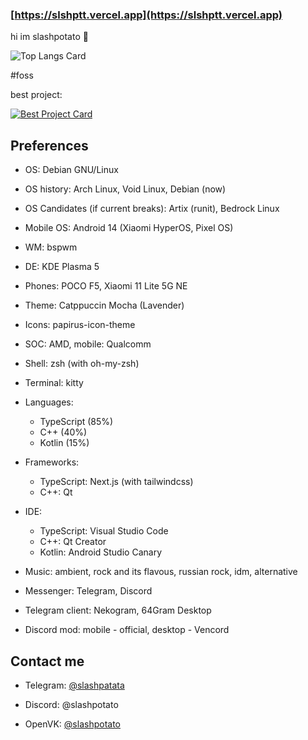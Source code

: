 ### [https://slshptt.vercel.app](https://slshptt.vercel.app)

hi im slashpotato 👋

![Top Langs Card](https://github-readme-stats.vercel.app/api/top-langs/?username=slashpotato&theme=github_dark_dimmed&border_radius=10&show_icons=true&layout=compact)

#foss

best project:

[![Best Project Card](https://github-readme-stats.vercel.app/api/pin/?username=slashpotato&repo=potatoMusic&theme=github_dark_dimmed&border_radius=10&show_icons=true&show_owner=true)](https://github.com/slashpotato/potatoMusic)

## Preferences 
- OS: Debian GNU/Linux

- OS history: Arch Linux, Void Linux, Debian (now)

- OS Candidates (if current breaks): Artix (runit), Bedrock Linux

- Mobile OS: Android 14 (Xiaomi HyperOS, Pixel OS)

- WM: bspwm

- DE: KDE Plasma 5

- Phones: POCO F5, Xiaomi 11 Lite 5G NE

- Theme: Catppuccin Mocha (Lavender)

- Icons: papirus-icon-theme

- SOC: AMD, mobile: Qualcomm

- Shell: zsh (with oh-my-zsh)

- Terminal: kitty

- Languages: 
  - TypeScript (85%)
  - C++ (40%)
  - Kotlin (15%)

- Frameworks:
  - TypeScript: Next.js (with tailwindcss)
  - C++: Qt

- IDE:
  - TypeScript: Visual Studio Code 
  - C++: Qt Creator
  - Kotlin: Android Studio Canary

- Music: ambient, rock and its flavous, russian rock, idm, alternative

- Messenger: Telegram, Discord

- Telegram client: Nekogram, 64Gram Desktop

- Discord mod: mobile - official, desktop - Vencord

## Contact me

- Telegram: [@slashpatata](https://t.me/slashpatata)

- Discord: @slashpotato

- OpenVK: [@slashpotato](https://ovk.to/slashpotato)